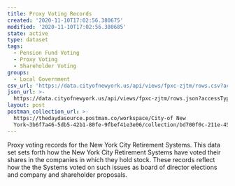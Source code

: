 ```yaml
---
title: Proxy Voting Records
created: '2020-11-10T17:02:56.380675'
modified: '2020-11-10T17:02:56.380685'
state: active
type: dataset
tags:
  - Pension Fund Voting
  - Proxy Voting
  - Shareholder Voting
groups:
  - Local Government
csv_url: 'https://data.cityofnewyork.us/api/views/fpxc-zjtm/rows.csv?accessType=DOWNLOAD'
json_url: >-
  https://data.cityofnewyork.us/api/views/fpxc-zjtm/rows.json?accessType=DOWNLOAD
layout: post
postman_collection_url: >-
  https://thedaydasource.postman.co/workspace/City-of New
  York~3b6f7a46-5db5-42b1-80fe-9fbef41e3e06/collection/bd700f0c-211e-4504-8200-f11ac63680d1
---
```

Proxy voting records for the New York City Retirement Systems. This data set sets forth how the New York City Retirement Systems have voted their shares in the companies in which they hold stock. These records reflect how the the Systems voted on such issues as board of director elections and company and shareholder proposals.
